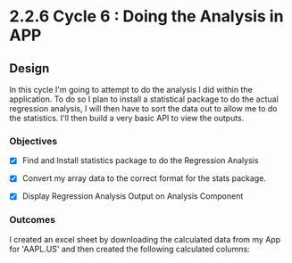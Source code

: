 # 2.2.6 Cycle 6 : Doing the Analysis in APP

## Design

In this cycle I'm going to attempt to do the analysis I did within the application. To do so I plan to install a statistical package to do the actual regression analysis, I will then have to sort the data out to allow me to do the statistics. I'll then build a very basic API to view the outputs.

### Objectives

* [x] Find and Install statistics package to do the Regression Analysis
* [x] Convert my array data to the correct format for the stats package.
* [x] Display Regression Analysis Output on Analysis Component



### Outcomes

I created an excel sheet by downloading the calculated data from my App for 'AAPL.US' and then created the following calculated columns:
